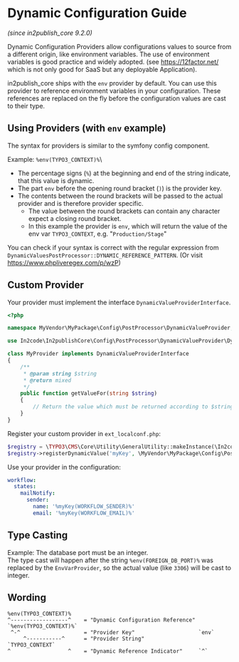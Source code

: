 # Dynamic Configuration Guide

*(since in2publish_core 9.2.0)*

Dynamic Configuration Providers allow configurations values to source from a different origin, like environment
variables. The use of environment variables is good practice and widely adopted.
(see https://12factor.net/ which is not only good for SaaS but any deployable Application).

in2publish_core ships with the `env` provider by default. You can use this provider to reference environment variables
in your configuration. These references are replaced on the fly before the configuration values are cast to their type.

## Using Providers (with `env` example)

The syntax for providers is similar to the symfony config component.

Example: `%env(TYPO3_CONTEXT)%`\
* The percentage signs (`%`) at the beginning and end of the string indicate, that this value is dynamic.
* The part `env` before the opening round bracket (`)`) is the provider key.
* The contents between the round brackets will be passed to the actual provider and is therefore provider specific.
  * The value between the round brackets can contain any character expect a closing round bracket.
  * In this example the provider is `env`, which will return the value of the env var `TYPO3_CONTEXT`, e.g. "`Production/Stage`"

You can check if your syntax is correct with the regular expression from `DynamicValuesPostProcessor::DYNAMIC_REFERENCE_PATTERN`.
(Or visit https://www.phpliveregex.com/p/wzP)

## Custom Provider

Your provider must implement the interface `DynamicValueProviderInterface`.

```php
<?php

namespace MyVendor\MyPackage\Config\PostProcessor\DynamicValueProvider;

use In2code\In2publishCore\Config\PostProcessor\DynamicValueProvider\DynamicValueProviderInterface;

class MyProvider implements DynamicValueProviderInterface
{
    /**
     * @param string $string
     * @return mixed
     */
    public function getValueFor(string $string)
    {
        // Return the value which must be returned according to $string
    }
}
```

Register your custom provider in `ext_localconf.php`:

```php
$registry = \TYPO3\CMS\Core\Utility\GeneralUtility::makeInstance(\In2code\In2publishCore\Config\PostProcessor\DynamicValueProvider\DynamicValueProviderRegistry::class);
$registry->registerDynamicValue('myKey', \MyVendor\MyPackage\Config\PostProcessor\DynamicValueProvider\MyProvider::class);
```

Use your provider in the configuration:

```yaml
workflow:
  states:
    mailNotify:
      sender:
        name: '%myKey(WORKFLOW_SENDER)%'
        email: '%myKey(WORKFLOW_EMAIL)%'
```

## Type Casting

Example: The database port must be an integer.\
The type cast will happen after the string `%env(FOREIGN_DB_PORT)%` was replaced by the `EnvVarProvider`, so the actual
value (like `3306`) will be cast to integer.

## Wording

```text
%env(TYPO3_CONTEXT)%
^------------------^    = "Dynamic Configuration Reference" `%env(TYPO3_CONTEXT)%`
 ^-^                    = "Provider Key"                    `env`
     ^-----------^      = "Provider String"                 `TYPO3_CONTEXT`
^                  ^    = "Dynamic Reference Indicator"     `^`
```
